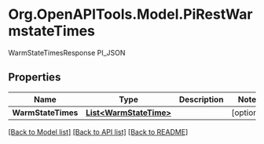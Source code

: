 # Org.OpenAPITools.Model.PiRestWarmstateTimes
WarmStateTimesResponse PI_JSON

## Properties

Name | Type | Description | Notes
------------ | ------------- | ------------- | -------------
**WarmStateTimes** | [**List&lt;WarmStateTime&gt;**](WarmStateTime.md) |  | [optional] 

[[Back to Model list]](../README.md#documentation-for-models) [[Back to API list]](../README.md#documentation-for-api-endpoints) [[Back to README]](../README.md)

